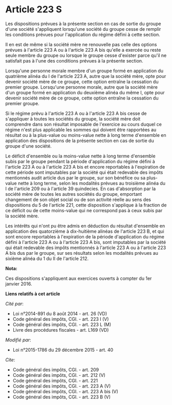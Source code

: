 # Article 223 S

Les dispositions prévues à la présente section en cas de sortie du groupe d'une société s'appliquent lorsqu'une société du
groupe cesse de remplir les conditions prévues pour l'application du régime défini à cette section. 

Il en est de même si la société mère ne renouvelle pas celle des options prévues à l'article 223 A ou à l'article 223 A bis
qu'elle a exercée ou reste seule membre du groupe ou lorsque le groupe cesse d'exister parce qu'il ne satisfait pas à l'une
des conditions prévues à la présente section. 

Lorsqu'une personne morale membre d'un groupe formé en application du quatrième alinéa du I de l'article 223 A, autre que la
société mère, opte pour devenir société mère de ce groupe, cette option entraîne la cessation du premier groupe. Lorsqu'une
personne morale, autre que la société mère d'un groupe formé en application du deuxième alinéa du même I, opte pour devenir
société mère de ce groupe, cette option entraîne la cessation du premier groupe. 

Si le régime prévu à l'article 223 A ou à l'article 223 A bis cesse de s'appliquer à toutes les sociétés du groupe, la
société mère doit comprendre dans son résultat imposable de l'exercice au cours duquel ce régime n'est plus applicable les
sommes qui doivent être rapportées au résultat ou à la plus-value ou moins-value nette à long terme d'ensemble en application
des dispositions de la présente section en cas de sortie du groupe d'une société. 

Le déficit d'ensemble ou la moins-value nette à long terme d'ensemble subis par le groupe pendant la période d'application du
régime défini à l'article 223 A ou à l'article 223 A bis et encore reportables à l'expiration de cette période sont
imputables par la société qui était redevable des impôts mentionnés audit article dus par le groupe, sur son bénéfice ou sa
plus-value nette à long terme, selon les modalités prévues au troisième alinéa du I de l'article 209 ou à l'article 39
quindecies. En cas d'absorption par la société mère de toutes les autres sociétés du groupe, emportant changement de son
objet social ou de son activité réelle au sens des dispositions du 5 de l'article 221, cette disposition s'applique à la
fraction de ce déficit ou de cette moins-value qui ne correspond pas à ceux subis par la société mère. 

Les intérêts qui n'ont pu être admis en déduction du résultat d'ensemble en application des quatorzième à dix-huitième
alinéas de l'article 223 B, et qui sont encore reportables à l'expiration de la période d'application du régime défini à
l'article 223 A ou à l'article 223 A bis, sont imputables par la société qui était redevable des impôts mentionnés à
l'article 223 A ou à l'article 223 A bis dus par le groupe, sur ses résultats selon les modalités prévues au sixième alinéa
du 1 du II de l'article 212.

**Nota:**

Ces dispositions s'appliquent aux exercices ouverts à compter du 1er janvier 2016.

**Liens relatifs à cet article**

_Cité par_:

  - Loi n°2014-891 du 8 août 2014 - art. 26 (VD)
  - Code général des impôts, CGI. - art. 223 I (V)
  - Code général des impôts, CGI. - art. 223 L (M)
  - Livre des procédures fiscales - art. L169 (VD)

_Modifié par_:

  - Loi n°2015-1786 du 29 décembre 2015 - art. 40

_Cite_:

  - Code général des impôts, CGI. - art. 209
  - Code général des impôts, CGI. - art. 212 (V)
  - Code général des impôts, CGI. - art. 221
  - Code général des impôts, CGI. - art. 223 A (V)
  - Code général des impôts, CGI. - art. 223 A bis (V)
  - Code général des impôts, CGI. - art. 223 B (V)
